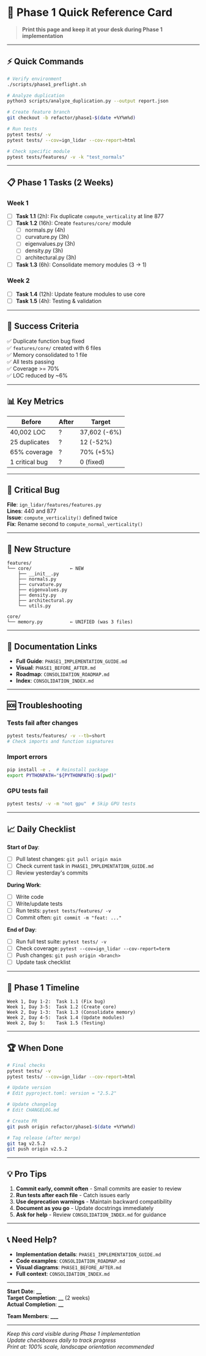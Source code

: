 # 🚀 Phase 1 Quick Reference Card

> **Print this page and keep it at your desk during Phase 1 implementation**

---

## ⚡ Quick Commands

```bash
# Verify environment
./scripts/phase1_preflight.sh

# Analyze duplication
python3 scripts/analyze_duplication.py --output report.json

# Create feature branch
git checkout -b refactor/phase1-$(date +%Y%m%d)

# Run tests
pytest tests/ -v
pytest tests/ --cov=ign_lidar --cov-report=html

# Check specific module
pytest tests/features/ -v -k "test_normals"
```

---

## 📋 Phase 1 Tasks (2 Weeks)

### Week 1

- [ ] **Task 1.1** (2h): Fix duplicate `compute_verticality` at line 877
- [ ] **Task 1.2** (16h): Create `features/core/` module
  - [ ] normals.py (4h)
  - [ ] curvature.py (3h)
  - [ ] eigenvalues.py (3h)
  - [ ] density.py (3h)
  - [ ] architectural.py (3h)
- [ ] **Task 1.3** (6h): Consolidate memory modules (3 → 1)

### Week 2

- [ ] **Task 1.4** (12h): Update feature modules to use core
- [ ] **Task 1.5** (4h): Testing & validation

---

## 🎯 Success Criteria

✅ Duplicate function bug fixed  
✅ `features/core/` created with 6 files  
✅ Memory consolidated to 1 file  
✅ All tests passing  
✅ Coverage >= 70%  
✅ LOC reduced by ~6%

---

## 📊 Key Metrics

| Before         | After | Target       |
| -------------- | ----- | ------------ |
| 40,002 LOC     | ?     | 37,602 (-6%) |
| 25 duplicates  | ?     | 12 (-52%)    |
| 65% coverage   | ?     | 70% (+5%)    |
| 1 critical bug | ?     | 0 (fixed)    |

---

## 🐛 Critical Bug

**File**: `ign_lidar/features/features.py`  
**Lines**: 440 and 877  
**Issue**: `compute_verticality()` defined twice  
**Fix**: Rename second to `compute_normal_verticality()`

---

## 📁 New Structure

```
features/
└── core/              ← NEW
    ├── __init__.py
    ├── normals.py
    ├── curvature.py
    ├── eigenvalues.py
    ├── density.py
    ├── architectural.py
    └── utils.py

core/
└── memory.py          ← UNIFIED (was 3 files)
```

---

## 🔗 Documentation Links

- **Full Guide**: `PHASE1_IMPLEMENTATION_GUIDE.md`
- **Visual**: `PHASE1_BEFORE_AFTER.md`
- **Roadmap**: `CONSOLIDATION_ROADMAP.md`
- **Index**: `CONSOLIDATION_INDEX.md`

---

## 🆘 Troubleshooting

### Tests fail after changes

```bash
pytest tests/features/ -v --tb=short
# Check imports and function signatures
```

### Import errors

```bash
pip install -e .  # Reinstall package
export PYTHONPATH="${PYTHONPATH}:$(pwd)"
```

### GPU tests fail

```bash
pytest tests/ -v -m "not gpu"  # Skip GPU tests
```

---

## 📈 Daily Checklist

**Start of Day**:

- [ ] Pull latest changes: `git pull origin main`
- [ ] Check current task in `PHASE1_IMPLEMENTATION_GUIDE.md`
- [ ] Review yesterday's commits

**During Work**:

- [ ] Write code
- [ ] Write/update tests
- [ ] Run tests: `pytest tests/features/ -v`
- [ ] Commit often: `git commit -m "feat: ..."`

**End of Day**:

- [ ] Run full test suite: `pytest tests/ -v`
- [ ] Check coverage: `pytest --cov=ign_lidar --cov-report=term`
- [ ] Push changes: `git push origin <branch>`
- [ ] Update task checklist

---

## 🎯 Phase 1 Timeline

```
Week 1, Day 1-2:  Task 1.1 (Fix bug)
Week 1, Day 3-5:  Task 1.2 (Create core)
Week 2, Day 1-3:  Task 1.3 (Consolidate memory)
Week 2, Day 4-5:  Task 1.4 (Update modules)
Week 2, Day 5:    Task 1.5 (Testing)
```

---

## 🏆 When Done

```bash
# Final checks
pytest tests/ -v
pytest tests/ --cov=ign_lidar --cov-report=html

# Update version
# Edit pyproject.toml: version = "2.5.2"

# Update changelog
# Edit CHANGELOG.md

# Create PR
git push origin refactor/phase1-$(date +%Y%m%d)

# Tag release (after merge)
git tag v2.5.2
git push origin v2.5.2
```

---

## 💡 Pro Tips

1. **Commit early, commit often** - Small commits are easier to review
2. **Run tests after each file** - Catch issues early
3. **Use deprecation warnings** - Maintain backward compatibility
4. **Document as you go** - Update docstrings immediately
5. **Ask for help** - Review `CONSOLIDATION_INDEX.md` for guidance

---

## 📞 Need Help?

- **Implementation details**: `PHASE1_IMPLEMENTATION_GUIDE.md`
- **Code examples**: `CONSOLIDATION_ROADMAP.md`
- **Visual diagrams**: `PHASE1_BEFORE_AFTER.md`
- **Full context**: `CONSOLIDATION_INDEX.md`

---

**Start Date**: ****\_\_****  
**Target Completion**: ****\_\_**** (2 weeks)  
**Actual Completion**: ****\_\_****

**Team Members**: **************\_\_\_**************

---

_Keep this card visible during Phase 1 implementation_  
_Update checkboxes daily to track progress_  
_Print at: 100% scale, landscape orientation recommended_
